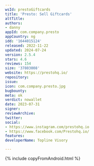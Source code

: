 ```yaml
---
wsId: prestoGiftcards
title: 'Presto: Sell Giftcards'
altTitle: 
authors:
- danny
appId: com.company.presto
appCountry: ng
idd: '1644015124'
released: 2022-11-22
updated: 2024-07-24
version: 2.5.4
stars: 4.6
reviews: 154
size: '37803008'
website: https://prestohq.io/
repository: 
issue: 
icon: com.company.presto.jpg
bugbounty: 
meta: ok
verdict: nowallet
date: 2023-07-31
signer: 
reviewArchive: 
twitter: 
social:
- https://www.instagram.com/prestohq.io
- https://www.facebook.com/Prestohq.io/
features: 
developerName: Topline Visory

---
```


{% include copyFromAndroid.html %}
